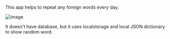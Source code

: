 This app helps to repeat any foreign words every day.

![image](https://github.com/user-attachments/assets/0106c20b-1606-40a3-99b5-b4843a9fc229)

It doesn't have database, but it uses localstorage and local JSON dictionary to show random word.


